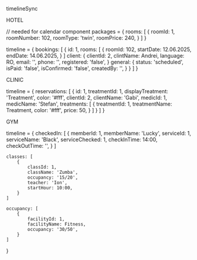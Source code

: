 timelineSync


HOTEL

// needed for calendar component
packages = {
    rooms: [
        {
            roomId: 1,
            roomNumber: 102,
            roomType: 'twin',
            roomPrice: 240, 
        }
    ]
}


timeline = {
    bookings: [
        {
            id: 1,
            rooms: [
               {
                roomId: 102,
                startDate: 12.06.2025,
                endDate: 14.06.2025,
               }
            ]
            client: {
                clientId: 2,
                clintName: Andrei,
                language: RO,
                email: '',
                phone: '',
                registered: 'false',
            }
            general: {
                status: 'scheduled',
                isPaid: 'false',
                isConfirmed: 'false',
                createdBy: '',
            }
        }
    ]
}


CLINIC

timeline = {
    reservations: [
        {
            id: 1,
            treatmentId: 1,
            displayTreatment: 'Treatment',
            color: '#fff',
            clientId: 2,
            clientName: 'Gabi',
            medicId: 1,
            medicName: 'Stefan',
            treatments: [
                {
                    treatmentId: 1,
                    treatmentName: Treatment,
                    color: '#fff',
                    price: 50,
                }
            ]
        }
    ]
}



GYM

timeline = {
    checkedIn: [
        {
            memberId: 1,
            memberName: 'Lucky',
            serviceId: 1,
            serviceName: 'Black',
            serviceChecked: 1,
            checkInTime: 14:00,
            checkOutTime: '',
        }
    ]

    classes: [
        {
            classId: 1,
            className: 'Zumba',
            occupancy: '15/20',
            teacher: 'Ion',
            startHour: 10:00,
        }
    ]

    occupancy: [
        {
            facilityId: 1,
            facilityName: Fitness,
            occupancy: '30/50',
        }
    ]
}